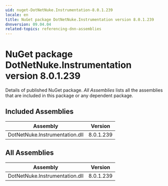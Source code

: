 ```yaml
---
uid: nuget-DotNetNuke.Instrumentation-8.0.1.239
locale: en
title: NuGet package DotNetNuke.Instrumentation version 8.0.1.239
dnnversion: 09.04.04
related-topics: referencing-dnn-assemblies
---
```


# NuGet package DotNetNuke.Instrumentation version 8.0.1.239
Details of published NuGet package.
*All Assemblies* lists all the assemblies that are included in this package or any dependent package.

## Included Assemblies

|Assembly|Version|
|---|---|
|DotNetNuke.Instrumentation.dll|8.0.1.239|

## All Assemblies

|Assembly|Version|
|---|---|
|DotNetNuke.Instrumentation.dll|8.0.1.239|

